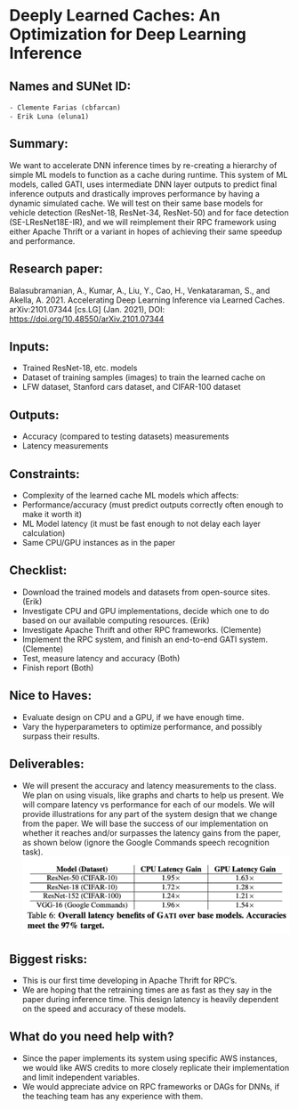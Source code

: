 # Deeply Learned Caches: An Optimization for Deep Learning Inference

## Names and SUNet ID: 
	- Clemente Farias (cbfarcan)
	- Erik Luna (eluna1)

## Summary: 
We want to accelerate DNN inference times by re-creating a hierarchy of simple ML models to function as a cache during runtime. This system of ML models, called GATI, uses intermediate DNN layer outputs to predict final inference outputs and drastically improves performance by having a dynamic simulated cache. We will test on their same base models for vehicle detection (ResNet-18, ResNet-34, ResNet-50) and for face detection (SE-LResNet18E-IR), and we will reimplement their RPC framework using either Apache Thrift or a variant in hopes of achieving their same speedup and performance.

## Research paper: 
Balasubramanian, A., Kumar, A., Liu, Y., Cao, H., Venkataraman, S., and Akella, A. 2021. Accelerating Deep Learning Inference via Learned Caches. arXiv:2101.07344 [cs.LG] (Jan. 2021), DOI: https://doi.org/10.48550/arXiv.2101.07344 

## Inputs:
  - Trained ResNet-18, etc. models
  - Dataset of training samples (images) to train the learned cache on
  - LFW dataset, Stanford cars dataset, and CIFAR-100 dataset

## Outputs:
  - Accuracy (compared to testing datasets) measurements  
  - Latency measurements

## Constraints: 
  - Complexity of the learned cache ML models which affects:
  - Performance/accuracy (must predict outputs correctly often enough to make it worth it)
  - ML Model latency (it must be fast enough to not delay each layer calculation)
  - Same CPU/GPU instances as in the paper

## Checklist: 
  - Download the trained models and datasets from open-source sites. (Erik)
  - Investigate CPU and GPU implementations, decide which one to do based on our available computing resources. (Erik)
  - Investigate Apache Thrift and other RPC frameworks. (Clemente)
  - Implement the RPC system, and finish an end-to-end GATI system. (Clemente)
  - Test, measure latency and accuracy (Both)
  - Finish report (Both)

## Nice to Haves:
  - Evaluate design on CPU and a GPU, if we have enough time. 
  - Vary the hyperparameters to optimize performance, and possibly surpass their results. 

## Deliverables:
  - We will present the accuracy and latency measurements to the class. We plan on using visuals, like graphs and charts to help us present. We will compare latency vs performance for each of our models. We will provide illustrations for any part of the system design that we change from the paper. We will base the success of our implementation on whether it reaches and/or surpasses the latency gains from the paper, as shown below (ignore the Google Commands speech recognition task).
    ![plot](./screenshot.png)

## Biggest risks: 
  - This is our first time developing in Apache Thrift for RPC’s. 
  - We are hoping that the retraining times are as fast as they say in the paper during inference time. This design latency is heavily dependent on the speed and accuracy of these models. 

## What do you need help with? 
  - Since the paper implements its system using specific AWS instances, we would like AWS credits to more closely replicate their implementation and limit independent variables.
  - We would appreciate advice on RPC frameworks or DAGs for DNNs, if the teaching team has any experience with them. 
